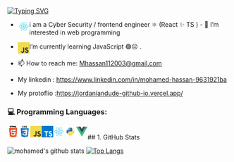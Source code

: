 [![Typing SVG](https://readme-typing-svg.demolab.com?font=Felipa&size=35&duration=2300&pause=1&color=A35BA9&center=true&vCenter=true&multiline=true&random=false&width=435&height=150&lines=Hi+%2CI'm+Mohamed;Cyber+Security)](https://git.io/typing-svg)

- i am a Cyber Security / frontend engineer ⚛️ (React ✨ TS ) <img align="left" target="_blank" alt="React" width="26px" src="https://raw.githubusercontent.com/github/explore/80688e429a7d4ef2fca1e82350fe8e3517d3494d/topics/react/react.png" /> - 👀 I’m interested in web programming

- I’m currently learning  JavaScript 🟢😔 .  <img align="left" target="_blank" alt="vue" width="26px" src="https://raw.githubusercontent.com/github/explore/80688e429a7d4ef2fca1e82350fe8e3517d3494d/topics/javascript/javascript.png" />

- 📫 How to reach me: 
Mhassan112003@gmail.com
- My linkedin :
https://www.linkedin.com/in/mohamed-hassan-9631921ba
- My protoflio :https://jordaniandude-github-io.vercel.app/


<!---
abdulrhmanalqassas/abdulrhmanalqassas is a ✨ special ✨ repository because its `README.md` (this file) appears on your GitHub profile.
You can click the Preview link to take a look at your changes.
--->
### 💻 Programming Languages:
<img align="left" target="_blank" alt="HTML" width="26px" src="https://raw.githubusercontent.com/github/explore/80688e429a7d4ef2fca1e82350fe8e3517d3494d/topics/html/html.png" />
<img align="left" target="_blank" alt="CSS" width="26px" src="https://raw.githubusercontent.com/github/explore/80688e429a7d4ef2fca1e82350fe8e3517d3494d/topics/css/css.png" />
<img align="left" target="_blank" alt="JavaScript" width="26px" src="https://raw.githubusercontent.com/github/explore/80688e429a7d4ef2fca1e82350fe8e3517d3494d/topics/javascript/javascript.png" />
<img align="left" target="_blank" alt="JavaScript" width="26px" src="https://raw.githubusercontent.com/github/explore/80688e429a7d4ef2fca1e82350fe8e3517d3494d/topics/typescript/typescript.png" />
<img align="left" target="_blank" alt="React" width="26px" src="https://raw.githubusercontent.com/github/explore/80688e429a7d4ef2fca1e82350fe8e3517d3494d/topics/react/react.png" />
<img align="left" target="_blank" alt="Python" width="26px" src="https://raw.githubusercontent.com/github/explore/80688e429a7d4ef2fca1e82350fe8e3517d3494d/topics/python/python.png" />
<img align="left" target="_blank" alt="vue" width="26px" src="https://raw.githubusercontent.com/github/explore/80688e429a7d4ef2fca1e82350fe8e3517d3494d/topics/vue/vue.png" />

<br />
## 1. GitHub Stats

![mohamed's github stats](https://github-readme-stats-git-masterrstaa-rickstaa.vercel.app/api?username=Mohamedhassan2211&show&icons=true&count&private=true&line&hide&border=true&theme=radical)
[![Top Langs](https://github-readme-stats.vercel.app/api/top-langs/?username=Mohamedhassan2211&layout=donut&border=true&theme=radical)](https://github.com/Mohamedhassan2211/github-readme-stats )

